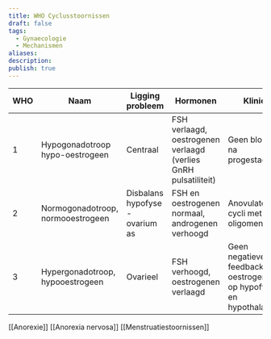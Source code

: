 ```yaml
---
title: WHO Cyclusstoornissen
draft: false
tags:
  - Gynaecologie
  - Mechanismen
aliases: 
description: 
publish: true
---
```




| WHO | Naam | Ligging probleem | Hormonen | Kliniek | Oorzaken | Percentage |
| --- | --- | --- | --- | --- | --- | --- |
| 1 | Hypogonadotroop hypo-oestrogeen | Centraal | FSH verlaagd, oestrogenen verlaagd (verlies GnRH pulsatiliteit) | Geen bloeding na progestagenen | Stress, anorexie, extreem sporten | 10 |
| 2 | Normogonadotroop, normooestrogeen | Disbalans hypofyse - ovarium as | FSH en oestrogenen normaal, androgenen verhoogd | Anovulatoire cycli met oligomenorroe | [[PCOS]] (poly cysteus ovarium syndroom) | 80 |
| 3 | Hypergonadotroop, hypooestrogeen | Ovarieel | FSH verhoogd, oestrogenen verlaagd | Geen negatieve feedback van oestrogenen op hypofyse en hypothalamus | POI (prematuur ovariële insufficiëntie). Idiopatisch, door afwijken chromosomenpatroon, auto-immuun, etc. | 10 |  

[[Anorexie]]
[[Anorexia nervosa]]
[[Menstruatiestoornissen]]